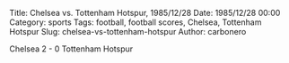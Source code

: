 Title: Chelsea vs. Tottenham Hotspur, 1985/12/28
Date: 1985/12/28 00:00
Category: sports
Tags: football, football scores, Chelsea, Tottenham Hotspur
Slug: chelsea-vs-tottenham-hotspur
Author: carbonero


Chelsea 2 - 0 Tottenham Hotspur
